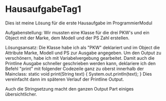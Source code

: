 # HausaufgabeTag1
Dies ist meine Lösung für die erste Hausaufgabe im ProgrammierModul

Aufgabenstellung:
Wir mussten eine Klasse für die drei PKW's und ein Object mit der Marke, dem Modell und der PS Zahl erstellen. 

Lösungsansatz:
Die Klasse habe ich als "PKW" deklariert und im Object die Attribute Marke, Modell und PS zur Ausgabe angegeben.
Um den Output zu verschönern, habe ich mit Variabelvergebung gearbeitet.
Damit auch die Printline Ausgabe schneller geschrieben werden kann, deklariere ich den Befehl "print" mit folgender Codezeile ganz zu oberst innerhalb der Mainclass:
static void print(String text) { System.out.println(text); }
Dies vereinfacht dann im späteren Verlauf der Printline Output.

Auch die Stringsetzung macht den ganzen Output Part einiges übersichtlicher.
